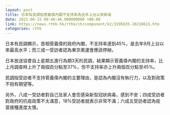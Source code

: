 ```yaml
---
layout: post
title: 日本有民調指菅義偉內閣不支持率為去年上台以來新高
date: 2021-06-15 00:48:46.000000000 +08:00
link: https://news.rthk.hk/rthk/ch/component/k2/1595835-20210615.htm
categories: rthk
---
```


日本有民調顯示，首相菅義偉的政府內閣，不支持率達到45%，是去年9月上台以來最高水平；而三成一受訪者認為東京奧運會應該停辦。

日本放送協會自上星期五進行為期3天的民調，結果顯示菅義偉內閣的支持率，比上月調查時上升了兩個百分點至37%，但不支持率亦上升兩個百分點至45%。

民調指受訪者不支持菅義偉內閣的主要理由，是認為內閣沒有執行力，以及對政策不抱有期望等。

另外，八成一受訪者對自己及家人會否感染新型冠狀病毒，感到不安；四成受訪者對政府的抗疫政策不太滿意，18%受訪者就表示非常不滿；六成五受訪者認為疫苗接種進度太慢。
